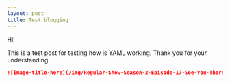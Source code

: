 ```yaml
---
layout: post
title: Test blogging
---
```


Hi!

This is a test post for testing how is YAML working. Thank you for your understanding.

```markdown
![image-title-here](/img/Regular-Show-Season-2-Episode-17-See-You-There.jpg){:class="img-responsive"}
```

